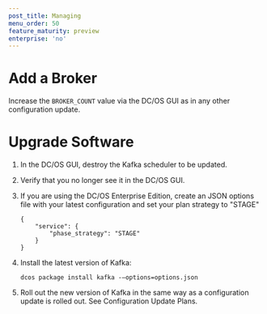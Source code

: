 ```yaml
---
post_title: Managing
menu_order: 50
feature_maturity: preview
enterprise: 'no'
---
```



# Add a Broker

Increase the `BROKER_COUNT` value via the DC/OS GUI as in any other configuration update.

# Upgrade Software

1.  In the DC/OS GUI, destroy the Kafka scheduler to be updated.

1.  Verify that you no longer see it in the DC/OS GUI.

1.  If you are using the DC/OS Enterprise Edition, create an JSON options file with your latest configuration and set your plan strategy to "STAGE"

        {
            "service": {
                "phase_strategy": "STAGE"
            }
        }


1.  Install the latest version of Kafka:

        dcos package install kafka -—options=options.json


1.  Roll out the new version of Kafka in the same way as a configuration update is rolled out. See Configuration Update Plans.
